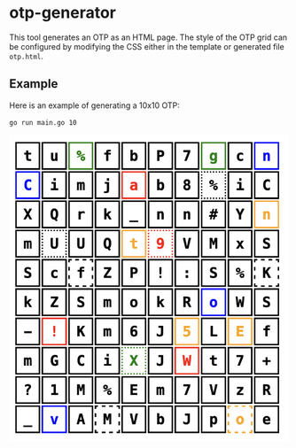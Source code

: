 
# otp-generator

This tool generates an OTP as an HTML page. The style of the OTP grid can be configured by modifying the CSS either in the template or generated file `otp.html`.

## Example

Here is an example of generating a 10x10 OTP:

```bash
go run main.go 10
```

![example.png](docs/example.png)
